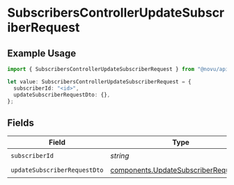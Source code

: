 # SubscribersControllerUpdateSubscriberRequest

## Example Usage

```typescript
import { SubscribersControllerUpdateSubscriberRequest } from "@novu/api/models/operations";

let value: SubscribersControllerUpdateSubscriberRequest = {
  subscriberId: "<id>",
  updateSubscriberRequestDto: {},
};
```

## Fields

| Field                                                                                          | Type                                                                                           | Required                                                                                       | Description                                                                                    |
| ---------------------------------------------------------------------------------------------- | ---------------------------------------------------------------------------------------------- | ---------------------------------------------------------------------------------------------- | ---------------------------------------------------------------------------------------------- |
| `subscriberId`                                                                                 | *string*                                                                                       | :heavy_check_mark:                                                                             | N/A                                                                                            |
| `updateSubscriberRequestDto`                                                                   | [components.UpdateSubscriberRequestDto](../../models/components/updatesubscriberrequestdto.md) | :heavy_check_mark:                                                                             | N/A                                                                                            |